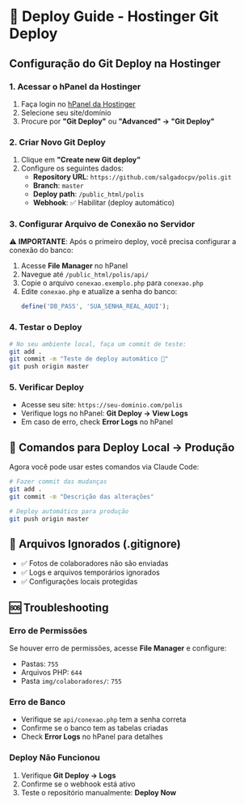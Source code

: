 # 🚀 Deploy Guide - Hostinger Git Deploy

## Configuração do Git Deploy na Hostinger

### 1. Acessar o hPanel da Hostinger
1. Faça login no [hPanel da Hostinger](https://hpanel.hostinger.com)
2. Selecione seu site/domínio
3. Procure por **"Git Deploy"** ou **"Advanced" → "Git Deploy"**

### 2. Criar Novo Git Deploy
1. Clique em **"Create new Git deploy"**
2. Configure os seguintes dados:
   - **Repository URL**: `https://github.com/salgadocpv/polis.git`
   - **Branch**: `master`
   - **Deploy path**: `/public_html/polis`
   - **Webhook**: ✅ Habilitar (deploy automático)

### 3. Configurar Arquivo de Conexão no Servidor
⚠️ **IMPORTANTE**: Após o primeiro deploy, você precisa configurar a conexão do banco:

1. Acesse **File Manager** no hPanel
2. Navegue até `/public_html/polis/api/`
3. Copie o arquivo `conexao.exemplo.php` para `conexao.php`
4. Edite `conexao.php` e atualize a senha do banco:
   ```php
   define('DB_PASS', 'SUA_SENHA_REAL_AQUI');
   ```

### 4. Testar o Deploy
```bash
# No seu ambiente local, faça um commit de teste:
git add .
git commit -m "Teste de deploy automático 🚀"
git push origin master
```

### 5. Verificar Deploy
- Acesse seu site: `https://seu-dominio.com/polis`
- Verifique logs no hPanel: **Git Deploy → View Logs**
- Em caso de erro, check **Error Logs** no hPanel

## 🔧 Comandos para Deploy Local → Produção

Agora você pode usar estes comandos via Claude Code:

```bash
# Fazer commit das mudanças
git add .
git commit -m "Descrição das alterações"

# Deploy automático para produção
git push origin master
```

## 📁 Arquivos Ignorados (.gitignore)
- ✅ Fotos de colaboradores não são enviadas
- ✅ Logs e arquivos temporários ignorados
- ✅ Configurações locais protegidas

## 🆘 Troubleshooting

### Erro de Permissões
Se houver erro de permissões, acesse **File Manager** e configure:
- Pastas: `755`
- Arquivos PHP: `644`
- Pasta `img/colaboradores/`: `755`

### Erro de Banco
- Verifique se `api/conexao.php` tem a senha correta
- Confirme se o banco tem as tabelas criadas
- Check **Error Logs** no hPanel para detalhes

### Deploy Não Funcionou
1. Verifique **Git Deploy → Logs**
2. Confirme se o webhook está ativo
3. Teste o repositório manualmente: **Deploy Now**